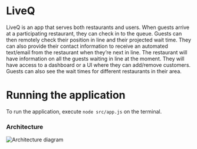 # LiveQ

LiveQ is an app that serves both restaurants and users. When guests arrive at a participating restaurant, they can check in to the queue. Guests can then remotely check their position in line and their projected wait time. They can also provide their contact information to receive an automated text/email from the restaurant when they’re next in line. The restaurant  will have information on all the guests waiting in line at the moment. They will have access to a dashboard or a UI where they can add/remove customers. Guests can also see the wait times for different restaurants in their area.

# Running the application

To run the application, execute `node src/app.js` on the terminal.

### Architecture
![Architecture diagram](liveq-architecture.png)
